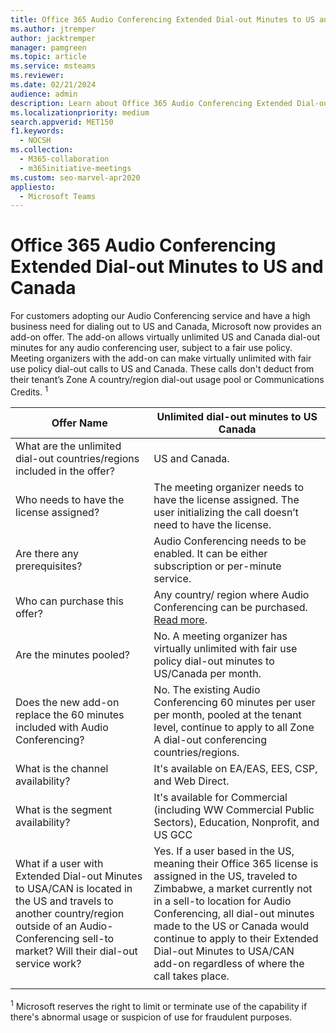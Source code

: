 ```yaml
---
title: Office 365 Audio Conferencing Extended Dial-out Minutes to US and Canada
ms.author: jtremper
author: jacktremper
manager: pamgreen
ms.topic: article
ms.service: msteams
ms.reviewer: 
ms.date: 02/21/2024
audience: admin
description: Learn about Office 365 Audio Conferencing Extended Dial-out Minutes to US and Canada.
ms.localizationpriority: medium
search.appverid: MET150
f1.keywords:
  - NOCSH
ms.collection: 
  - M365-collaboration
  - m365initiative-meetings
ms.custom: seo-marvel-apr2020
appliesto: 
  - Microsoft Teams
---
```


# Office 365 Audio Conferencing Extended Dial-out Minutes to US and Canada

For customers adopting our Audio Conferencing service and have a high business need for dialing out to US and Canada, Microsoft now provides an add-on offer. The add-on allows virtually unlimited US and Canada dial-out minutes for any audio conferencing user, subject to a fair use policy. Meeting organizers with the add-on can make virtually unlimited with fair use policy dial-out calls to US and Canada. These calls don't deduct from their tenant’s Zone A country/region dial-out usage pool or Communications Credits. <sup>1</sup>

|Offer Name | Unlimited dial-out minutes to US Canada |
|-----|------|
| What are the unlimited dial-out countries/regions included in the offer?| US and Canada.|
| Who needs to have the license assigned? | The meeting organizer needs to have the license assigned. The user initializing the call doesn’t need to have the license. |
| Are there any prerequisites? | Audio Conferencing needs to be enabled. It can be either subscription or per-minute service.|
| Who can purchase this offer? | Any country/ region where Audio Conferencing can be purchased. [Read more](country-and-region-availability-for-audio-conferencing-and-calling-plans/country-and-region-availability-for-audio-conferencing-and-calling-plans.md).|
| Are the minutes pooled?  |No. A meeting organizer has virtually unlimited with fair use policy dial-out minutes to US/Canada per month. |
| Does the new add-on replace the 60 minutes included with Audio Conferencing? | No. The existing Audio Conferencing 60 minutes per user per month, pooled at the tenant level, continue to apply to all Zone A dial-out conferencing countries/regions.|
| What is the channel availability?  | It's available on EA/EAS, EES, CSP, and Web Direct.  |
| What is the segment availability? | It's available for Commercial (including WW Commercial Public Sectors), Education, Nonprofit, and US GCC |
| What if a user with Extended Dial-out Minutes to USA/CAN is located in the US and travels to another country/region outside of an Audio-Conferencing sell-to market? Will their dial-out service work? | Yes. If a user based in the US, meaning their Office 365 license is assigned in the US, traveled to Zimbabwe, a market currently not in a sell-to location for Audio Conferencing, all dial-out minutes made to the US or Canada would continue to apply to their Extended Dial-out Minutes to USA/CAN add-on regardless of where the call takes place. |
|||

<sup>1</sup> Microsoft reserves the right to limit or terminate use of the capability if there's abnormal usage or suspicion of use for fraudulent purposes.
